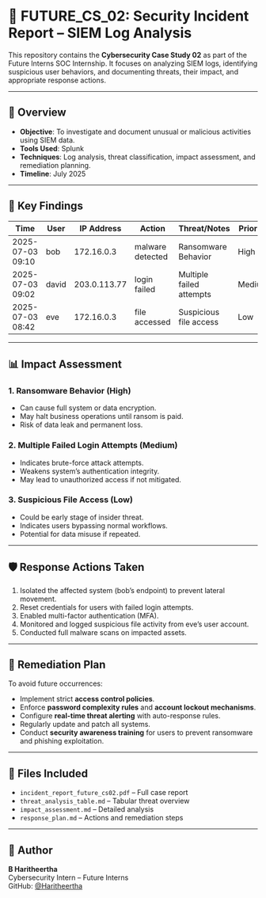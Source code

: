 # 🚨 FUTURE_CS_02: Security Incident Report – SIEM Log Analysis

This repository contains the **Cybersecurity Case Study 02** as part of the Future Interns SOC Internship. It focuses on analyzing SIEM logs, identifying suspicious user behaviors, and documenting threats, their impact, and appropriate response actions.

---

## 📌 Overview

- **Objective**: To investigate and document unusual or malicious activities using SIEM data.
- **Tools Used**: Splunk
- **Techniques**: Log analysis, threat classification, impact assessment, and remediation planning.
- **Timeline**: July 2025

---

## 🧾 Key Findings

| Time             | User   | IP Address     | Action           | Threat/Notes              | Priority |
| ---------------- | ------ | -------------- | ---------------- | ------------------------- | -------- |
| 2025-07-03 09:10 | bob    | 172.16.0.3     | malware detected | Ransomware Behavior       | High     |
| 2025-07-03 09:02 | david  | 203.0.113.77   | login failed     | Multiple failed attempts  | Medium   |
| 2025-07-03 08:42 | eve    | 172.16.0.3     | file accessed    | Suspicious file access    | Low      |

---

## 📊 Impact Assessment

### 1. Ransomware Behavior (High)
- Can cause full system or data encryption.
- May halt business operations until ransom is paid.
- Risk of data leak and permanent loss.

### 2. Multiple Failed Login Attempts (Medium)
- Indicates brute-force attack attempts.
- Weakens system’s authentication integrity.
- May lead to unauthorized access if not mitigated.

### 3. Suspicious File Access (Low)
- Could be early stage of insider threat.
- Indicates users bypassing normal workflows.
- Potential for data misuse if repeated.

---

## 🛡️ Response Actions Taken

1. Isolated the affected system (bob’s endpoint) to prevent lateral movement.
2. Reset credentials for users with failed login attempts.
3. Enabled multi-factor authentication (MFA).
4. Monitored and logged suspicious file activity from eve’s user account.
5. Conducted full malware scans on impacted assets.

---

## 🔧 Remediation Plan

To avoid future occurrences:
- Implement strict **access control policies**.
- Enforce **password complexity rules** and **account lockout mechanisms**.
- Configure **real-time threat alerting** with auto-response rules.
- Regularly update and patch all systems.
- Conduct **security awareness training** for users to prevent ransomware and phishing exploitation.

---

## 📁 Files Included

- `incident_report_future_cs02.pdf` – Full case report  
- `threat_analysis_table.md` – Tabular threat overview  
- `impact_assessment.md` – Detailed analysis  
- `response_plan.md` – Actions and remediation steps  

---

## 🧠 Author

**B Haritheertha**  
Cybersecurity Intern – Future Interns  
GitHub: [@Haritheertha](https://github.com/Haritheertha)

